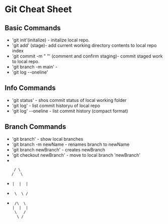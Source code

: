 # Git Cheat Sheet

## Basic Commands
* 'git init'(initalize) - initalize local repo.
* 'git add' (stage)- add current working directory contents to local repo index
* 'git commit -m " "' (comment and confirm staging)- commit staged work to local repo.
* 'git branch -m main' - 
* 'git log --oneline'

## Info Commands
* 'git status' - shos commit status of local working folder
* 'git log' - list commit historyu of local repo
* 'git log' --oneline - list commit history (compact format)


## Branch Commands
* 'git branch' -  show local branches
* 'git branch -m newName - renames branch to newName
* 'git branch newBranch' - creates newBranch
* 'git checkout newBranch' - move to local branch 'newBranch'
*


        / \
       /   \   
*     |  |  |
*      \  \ /
*      /\  \ 
      |  |  |
       \   /
        \ /